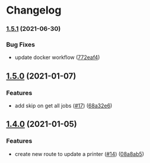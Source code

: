 # Changelog

### [1.5.1](https://www.github.com/zakodium/label-print-server/compare/v1.5.0...v1.5.1) (2021-06-30)


### Bug Fixes

* update docker workflow ([772eaf4](https://www.github.com/zakodium/label-print-server/commit/772eaf4bc321516baf6aa820cbedd20b9920887d))

## [1.5.0](https://www.github.com/zakodium/label-print-server/compare/v1.4.0...v1.5.0) (2021-01-07)


### Features

* add skip on get all jobs ([#17](https://www.github.com/zakodium/label-print-server/issues/17)) ([68a32e6](https://www.github.com/zakodium/label-print-server/commit/68a32e6872ed55d36694c56e985b1b9a2fcaedeb))

## [1.4.0](https://www.github.com/zakodium/label-print-server/compare/v1.3.0...v1.4.0) (2021-01-05)


### Features

* create new route to update a printer ([#14](https://www.github.com/zakodium/label-print-server/issues/14)) ([08a8ab5](https://www.github.com/zakodium/label-print-server/commit/08a8ab5b4e2825a119b61ed02a91e587df651118))
